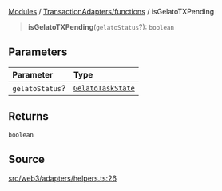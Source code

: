 [Modules](../../../README.md) / [TransactionAdapters/functions](../README.md) / isGelatoTXPending

> **isGelatoTXPending**(`gelatoStatus`?): `boolean`

## Parameters

| Parameter | Type |
| :------ | :------ |
| `gelatoStatus`? | [`GelatoTaskState`](../../GelatoAdapter/enumerations/GelatoTaskState.md) |

## Returns

`boolean`

## Source

[src/web3/adapters/helpers.ts:26](https://github.com/bgd-labs/fe-shared/blob/9fba57060d0d09d18d0564e6f8921c7206d93e88/src/web3/adapters/helpers.ts#L26)
